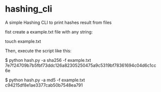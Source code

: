 # hashing_cli
A simple Hashing CLI to print hashes result from files

fist create a example.txt file with any string:

touch example.txt


Then, execute the script like this:

$ python hash.py -a sha256 -f example.txt
7e7f24709b7b5fbf73ddc126a82305250475a9c5319bf78361694c04d6c1cc6e

$ python hash.py -a md5 -f example.txt
c94215df8e1ae3377cab50b7548ea791
